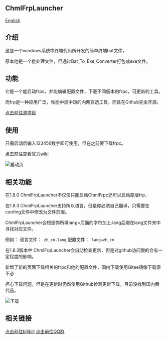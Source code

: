 ## ChmlFrpLauncher                
<a href="https://github.com/Qianyiaz/ChmlFrpLauncher/blob/main/README_en.md">English</a>
## 介绍

这是一个windows系统中终端代码所开发的简单终端bat文件，

原本他是一个批处理文件，但通过Bat_To_Exe_Converter打包成exe文件。


## 功能
      
它是一个能启动frpc，并能编辑配置文件，下载不同版本的frpc，可更新的工具。

而frp是一种应用广泛，性能中规中矩的内网穿透工具，而且在Github完全开源。

<a href="https://github.com/fatedier/frp">点击前往源项目</a>


## 使用
      
只需启动后输入123456数字即可使用，但在之前要下载frpc。

<a href="https://github.com/Qianyiaz/ChmlFrpLauncher/wiki">点击前往查看官方wiki</a>

![启动页](https://github.com/user-attachments/assets/b37bfbf4-d121-476f-8c78-e8c11e296a1a)



## 相关功能
      
在1.8.0 ChmlFrpLauncher不仅仅只能启动ChmlFrpc还可以启动原版frp，

在1.8.3 ChmlFrpLauncher支持所以语言，但是你必须自己翻译，只需要在confing文件中修改为文件前缀。

ChmlFrpLauncher会根据你所填lang=后面的字符加上.lang后缀在lang文件夹中寻找对应文件。

例如： 语言文件：` zh_cn.lang`        配置文件：` lang=zh_cn` 

在1.8.3版本中 ChmlFrpLauncher会自动检查更新，但是对github访问慢的会有一定程度的影响。

新增了新的页面下载相关的frpc和他的配置文件，国内下载使用Gitee镜像下载源不必

担心下载问题，但是在更新时仍然使用Github检测更新下载，目前没找到国内替代品。

![下载](https://github.com/user-attachments/assets/f3c07d43-93d0-454d-a1fa-ef14518b46c8)


## 相关链接
      
<a href="https://space.bilibili.com/1582404131">点击前往billbill</a>
<a href="https://qm.qq.com/q/thFfQ0fFm2">点击前往QQ群</a>